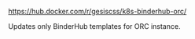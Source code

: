 https://hub.docker.com/r/gesiscss/k8s-binderhub-orc/

Updates only BinderHub templates for ORC instance.